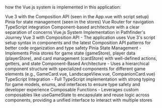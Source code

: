 how the Vue.js system is implemented in this application:

Vue 3 with the Composition API (seen in the App.vue with script setup)
Pinia for state management (seen in the stores)
Vue Router for navigation
TypeScript integration
Component-based architecture with a clear separation of concerns
Vue.js System Implementation in Pathfinder's Journey
Vue 3 with Composition API - The application uses Vue 3's script setup syntax in components and the latest Composition API patterns for better code organization and type safety
Pinia State Management - Implements Pinia stores for game state (gameStore), player data (playerStore), and card management (cardStore) with well-defined actions, getters, and state
Component-Based Architecture - Uses a hierarchical component structure with specialized components for different game elements (e.g., GameCard.vue, LandscapeView.vue, CompanionCard.vue)
TypeScript Integration - Full TypeScript implementation with strong typing for game models, enums, and interfaces to ensure type safety and developer experience
Composable Functions - Leverages custom composables like useGameState to encapsulate and reuse logic across components, providing a unified interface to interact with multiple stores